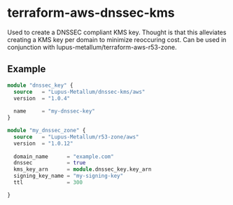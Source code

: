 # terraform-aws-dnssec-kms

Used to create a DNSSEC compliant KMS key. Thought is that this alleviates creating a KMS key per domain to minimize reoccuring cost. Can be used in conjunction with lupus-metallum/terraform-aws-r53-zone.

## Example

``` Terraform
module "dnssec_key" {
  source   = "Lupus-Metallum/dnssec-kms/aws"
  version  = "1.0.4"
  
  name     = "my-dnssec-key"
}

module "my_dnssec_zone" {
  source   = "Lupus-Metallum/r53-zone/aws"
  version  = "1.0.12"
  
  domain_name      = "example.com"
  dnssec           = true
  kms_key_arn      = module.dnssec_key.key_arn
  signing_key_name = "my-signing-key"
  ttl              = 300

}
```